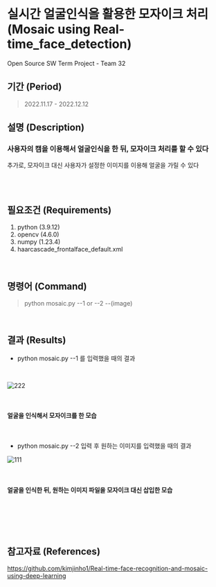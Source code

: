 # 실시간 얼굴인식을 활용한 모자이크 처리 (Mosaic using Real-time_face_detection)
Open Source SW Term Project - Team 32


## 기간 (Period)
> 2022.11.17 - 2022.12.12

## 설명 (Description)
### 사용자의 캠을 이용해서 얼굴인식을 한 뒤, 모자이크 처리를 할 수 있다
추가로, 모자이크 대신 사용자가 설정한 이미지를 이용해 얼굴을 가릴 수 있다

<br>
<br>

## 필요조건 (Requirements)
 1. python (3.9.12)
 2. opencv (4.6.0)
 3. numpy (1.23.4)
 4. haarcascade_frontalface_default.xml
 
 <br>
 
## 명령어 (Command)
> python mosaic.py --1 or --2 --(image)

<br>

## 결과 (Results)

* python mosaic.py --1 를 입력했을 때의 결과


<br>


![222](https://user-images.githubusercontent.com/112797580/206915188-18dab97e-e02d-4cc4-a426-9bf76cab8e5d.png)


<br>

#### 얼굴을 인식해서 모자이크를 한 모습

<br>

* python mosaic.py --2 입력 후 원하는 이미지를 입력했을 때의 결과



![111](https://user-images.githubusercontent.com/112797580/206915191-223f6481-e6a0-4aa0-9308-14e9b7f6854e.png)

<br>

#### 얼굴을 인식한 뒤, 원하는 이미지 파일을 모자이크 대신 삽입한 모습


<br>
<br>
<br>
<br>

## 참고자료 (References)
https://github.com/kimjinho1/Real-time-face-recognition-and-mosaic-using-deep-learning
